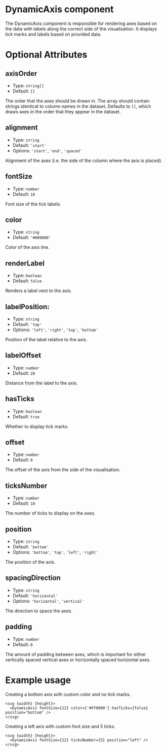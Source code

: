 # DynamicAxis component

The DynamicAxis component is responsible for rendering axes
based on the data with labels along the correct side of the visualisation.
It displays tick marks and labels based on provided data.

# Optional Attributes

## axisOrder

- Type: `string[]`
- Default: `[]`

The order that the axes should be drawn in. The array should contain strings identical to column names in the dataset. Defaults to `[]`, which draws axes in the order that they appear in the dataset.

## alignment

- Type: `string`
- Default: `'start'`
- Options: `'start'`, `'end'`, `'spaced'`

Alignment of the axes (i.e. the side of the column where the axis is placed).

## fontSize

- Type: `number`
- Default: `10`

Font size of the tick labels.

## color

- Type: `string`
- Default: `'#000000'`

Color of the axis line.

## renderLabel

- Type: `boolean`
- Default: `false`

Renders a label next to the axis.

## labelPosition:

- Type: `string`
- Default: `'top'`
- Options: `'left'`, `'right'`, `'top'`, `'bottom'`

Position of the label relative to the axis.

## labelOffset

- Type: `number`
- Default: `20`

Distance from the label to the axis.

## hasTicks

- Type: `boolean`
- Default: `true`

Whether to display tick marks.

## offset

- Type: `number`
- Default: `0`

The offset of the axis from the side of the visualisation.

## ticksNumber

- Type: `number`
- Default: `10`

The number of ticks to display on the axes.

## position

- Type: `string`
- Default: `'bottom'`
- Options: `'bottom'`, `'top'`, `'left'`, `'right'`

The position of the axis.

## spacingDirection

- Type: `string`
- Default: `'horizontal'`
- Options: `'horizontal'`, `'vertical'`

The direction to space the axes.

## padding

- Type: `number`
- Default: `0`

The amount of padding between axes, which is important for either vertically spaced vertical axes or horizontally spaced horizontal axes.

# Example usage

Creating a bottom axis with custom color and no tick marks.

```svelte
<svg {width} {height}>
  <DynamicAxis fontSize={12} color={'#FF0000'} hasTicks={false} position="bottom" />
</svg>
```

Creating a left axis with custom font size and 5 ticks.

```svelte
<svg {width} {height}>
  <DynamicAxis fontSize={12} ticksNumber={5} position="left" />
</svg>
```
